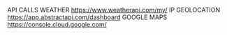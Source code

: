 API CALLS
 WEATHER https://www.weatherapi.com/my/
 IP GEOLOCATION https://app.abstractapi.com/dashboard
 GOOGLE MAPS https://console.cloud.google.com/